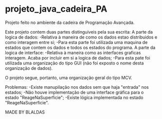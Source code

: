 # projeto_java_cadeira_PA
Projeto feito no ambiente da cadeira de Programação Avançada.

Este projeto contem duas partes distinguiveis pela sua escrita:
A parte da logica de dados:
  -Relativa à maneira de como os dados estao distribuidos e como interagem entre si;
  -Para esta parte foi utilizada uma maquina de estados que contem os dados e todos os estados do programa.
A parte da logica de interface:
  -Relativa à maneira como as interfaces graficas interagem. Acaba por incluir em si a logica de dados;
  -Para esta pate foi utilizada uma organização do tipo GUI (não foi exposto o nome desta organização de dados).
  
  
O projeto segue, portanto, uma organização geral do tipo MCV.

Problemas:
  -Existe manupilação nos dados sem que haja "entrada" nos estados;
  -Não houve implementação de uma interface gráfica para o estado "ReageNaSuperficie";
  -Existe lógica implementada no estado "ReageNaSuperficie".
  
  MADE BY BLALDAS

